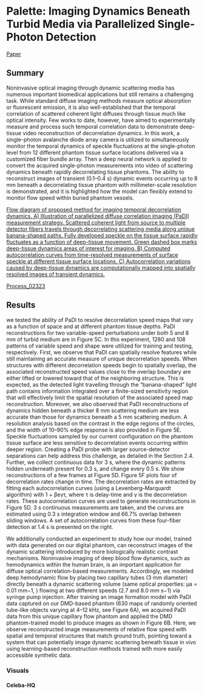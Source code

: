 
# Palette: Imaging Dynamics Beneath Turbid Media via Parallelized Single-Photon Detection

[Paper](https://doi.org/10.1002/advs.202201885)

## Summary

Noninvasive optical imaging through dynamic scattering media has numerous important biomedical applications but still remains a challenging task. While standard diffuse imaging methods measure optical absorption or fluorescent emission, it is also well-established that the temporal correlation of scattered coherent light diffuses through tissue much like optical intensity. Few works to date, however, have aimed to experimentally measure and process such temporal correlation data to demonstrate deep-tissue video reconstruction of decorrelation dynamics. In this work, a single-photon avalanche diode array camera is utilized to simultaneously monitor the temporal dynamics of speckle fluctuations at the single-photon level from 12 different phantom tissue surface locations delivered via a customized fiber bundle array. Then a deep neural network is applied to convert the acquired single-photon measurements into video of scattering dynamics beneath rapidly decorrelating tissue phantoms. The ability to reconstruct images of transient (0.1–0.4 s) dynamic events occurring up to 8 mm beneath a decorrelating tissue phantom with millimeter-scale resolution is demonstrated, and it is highlighted how the model can flexibly extend to monitor flow speed within buried phantom vessels.

[Flow diagram of proposed method for imaging temporal decorrelation dynamics. A) Illustration of parallelized diffuse correlation imaging (PaDI) measurement strategy. Scattered coherent light from source to multiple detector fibers travels through decorrelating scattering media along unique banana-shaped paths. Fully developed speckle on the tissue surface rapidly fluctuates as a function of deep-tissue movement. Green dashed box marks deep-tissue dynamics areas of interest for imaging. B) Computed autocorrelation curves from time-resolved measurements of surface speckle at different tissue surface locations. C) Autocorrelation variations caused by deep-tissue dynamics are computationally mapped into spatially resolved images of transient dynamics.](img//fig1.jpg)

[Process_02323](img//fig1.jpg)

## Results

we tested the ability of PaDI to resolve decorrelation speed maps that vary as a function of space and at different phantom tissue depths. PaDI reconstructions for two variable-speed perturbations under both 5 and 8 mm of turbid medium are in Figure 5C. In this experiment, 1280 and 108 patterns of variable speed and shape were utilized for training and testing, respectively. First, we observe that PaDI can spatially resolve features while still maintaining an accurate measure of unique decorrelation speeds. When structures with different decorrelation speeds begin to spatially overlap, the associated reconstructed speed values close to the overlap boundary are either lifted or lowered toward that of the neighboring structure. This is expected, as the detected light travelling through the “banana-shaped” light path contains information integrated over a finite-sized sensitivity region that will effectively limit the spatial resolution of the associated speed map reconstruction. Moreover, we also observed that PaDI reconstructions of dynamics hidden beneath a thicker 8 mm scattering medium are less accurate than those for dynamics beneath a 5 mm scattering medium. A resolution analysis based on the contrast in the edge regions of the circles, and the width of 10–90% edge response is also provided in Figure 5E. Speckle fluctuations sampled by our current configuration on the phantom tissue surface are less sensitive to decorrelation events occurring within deeper region. Creating a PaDI probe with larger source-detector separations can help address this challenge, as detailed in the Section 2.4. Further, we collect continuous data for 3 s, where the dynamic patterns hidden underneath present for 0.3 s, and change every 0.5 s. We show reconstructions of a few frames at Figure 5D. Figure 5F plots four of decorrelation rates change in time. The decorrelation rates are extracted by fitting each autocorrelation curves (using a Levenberg–Marquardt algorithm) with 1 + βeγτ, where τ is delay-time and γ is the decorrelation rates. These autocorrelation curves are used to generate reconstructions in Figure 5D. 3 s continuous measurements are taken, and the curves are estimated using 0.3 s integration window and 66.7% overlap between sliding windows. A set of autocorrelation curves from these four-fiber detection at 1.4 s is presented on the right. 

We additionally conducted an experiment to study how our model, trained with data generated on our digital phantom, can reconstruct images of the dynamic scattering introduced by more biologically realistic contrast mechanisms. Noninvasive imaging of deep blood flow dynamics, such as hemodynamics within the human brain, is an important application for diffuse optical correlation-based measurements. Accordingly, we modeled deep hemodynamic flow by placing two capillary tubes (3 mm diameter) directly beneath a dynamic scattering volume (same optical properties: μa = 0.01 mm−1, 
) flowing at two different speeds (2.7 and 8.0 mm s−1) via syringe pump injection. After training an image formation model with PaDI data captured on our DMD-based phantom (630 maps of randomly oriented tube-like objects varying at 4–12 kHz, see Figure 6A), we acquired PaDI data from this unique capillary flow phantom and applied the DMD phantom-trained model to produce images as shown in Figure 6B. Here, we observe reconstructed image measurements of relative flow speed with spatial and temporal structures that match ground truth, pointing toward a system that can potentially image dynamic scattering beneath tissue in vivo using learning-based reconstruction methods trained with more easily accessible synthetic data.

### Visuals

#### Celeba-HQ


